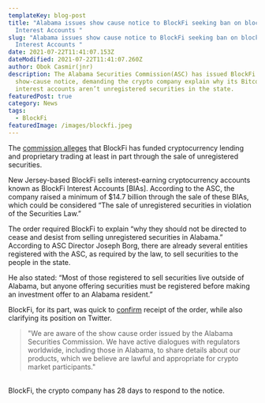 ```yaml
---
templateKey: blog-post
title: "Alabama issues show cause notice to BlockFi seeking ban on blockFi
  Interest Accounts "
slug: "Alabama issues show cause notice to BlockFi seeking ban on blockFi
  Interest Accounts "
date: 2021-07-22T11:41:07.153Z
dateModified: 2021-07-22T11:41:07.260Z
author: Obok Casmir(jnr)
description: The Alabama Securities Commission(ASC) has issued BlockFi with a
  show-cause notice, demanding the crypto company explain why its Bitcoin
  interest accounts aren’t unregistered securities in the state.
featuredPost: true
category: News
tags:
  - BlockFi
featuredImage: /images/blockfi.jpeg
---
```

The [commission alleges](https://asc.alabama.gov/news_detail.aspx?ID=15528) that BlockFi has funded cryptocurrency lending and proprietary trading at least in part through the sale of unregistered securities.

New Jersey-based BlockFi sells interest-earning cryptocurrency accounts known as BlockFi Interest Accounts \[BIAs]. According to the ASC, the company raised a minimum of $14.7 billion through the sale of these BIAs, which could be considered “The sale of unregistered securities in violation of the Securities Law.”

The order required BlockFi to explain “why they should not be directed to cease and desist from selling unregistered securities in Alabama.” According to ASC Director Joseph Borg, there are already several entities registered with the ASC, as required by the law, to sell securities to the people in the state. 

He also stated:  “Most of those registered to sell securities live outside of Alabama, but anyone offering securities must be registered before making an investment offer to an Alabama resident.”

BlockFi, for its part, was quick to [confirm](https://twitter.com/BlockFi/status/1417968861308088324?s=20) receipt of the order, while also clarifying its position on Twitter.

> "We are aware of the show cause order issued by the Alabama Securities Commission. We have active dialogues with regulators worldwide, including those in Alabama, to share details about our products, which we believe are lawful and appropriate for crypto market participants."

\
BlockFi, the crypto company has 28 days to respond to the notice.